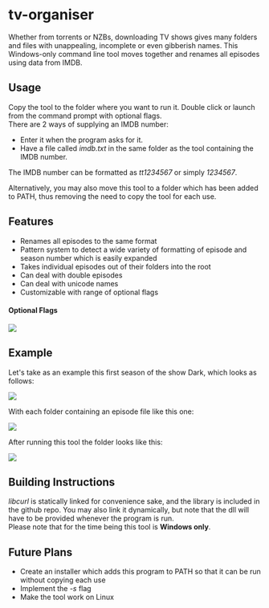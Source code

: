# tv-organiser
Whether from torrents or NZBs, downloading TV shows gives many folders and files with unappealing, incomplete or even gibberish names. This Windows-only command line tool moves together and renames all episodes using data from IMDB.  
  
## Usage
Copy the tool to the folder where you want to run it. Double click or launch from the command prompt with optional flags.  
There are 2 ways of supplying an IMDB number:
- Enter it when the program asks for it.
- Have a file called _imdb.txt_ in the same folder as the tool containing the IMDB number.

The IMDB number can be formatted as _tt1234567_ or simply _1234567_.  
  
Alternatively, you may also move this tool to a folder which has been added to PATH, thus removing the need to copy the tool for each use.

## Features
- Renames all episodes to the same format
- Pattern system to detect a wide variety of formatting of episode and season number which is easily expanded
- Takes individual episodes out of their folders into the root
- Can deal with double episodes
- Can deal with unicode names
- Customizable with range of optional flags

#### Optional Flags
![](https://i.rogerxiii.com/24122019181824081824.png)

## Example
Let's take as an example this first season of the show Dark, which looks as follows:  
  
![](https://i.rogerxiii.com/59122019131859221359.png)

With each folder containing an episode file like this one:  
  
![](https://i.rogerxiii.com/08122019131808231308.png)
  
After running this tool the folder looks like this:
  
![](https://i.rogerxiii.com/44122019181844191844.png)
  

## Building Instructions
_libcurl_ is statically linked for convenience sake, and the library is included in the github repo. You may also link it dynamically, but note that the dll will have to be provided whenever the program is run.  
Please note that for the time being this tool is **Windows only**.

## Future Plans
- Create an installer which adds this program to PATH so that it can be run without copying each use
- Implement the _-s_ flag
- Make the tool work on Linux